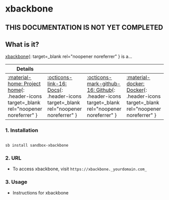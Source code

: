 # xbackbone

## THIS DOCUMENTATION IS NOT YET COMPLETED

## What is it?

[xbackbone](https://xbackbone.url){: target=_blank rel="noopener noreferrer" } is a...

| Details     |             |             |             |
|-------------|-------------|-------------|-------------|
| [:material-home: Project home](https://xbackbone.url){: .header-icons target=_blank rel="noopener noreferrer" } | [:octicons-link-16: Docs](https://xbackbone.docs.url){: .header-icons target=_blank rel="noopener noreferrer" } | [:octicons-mark-github-16: Github](https://github.com/xbackbone/xbackbone){: .header-icons target=_blank rel="noopener noreferrer" } | [:material-docker: Docker](https://hub.docker.com/r/xbackbone/xbackbone){: .header-icons target=_blank rel="noopener noreferrer" }|

### 1. Installation

``` shell

sb install sandbox-xbackbone

```

### 2. URL

- To access xbackbone, visit `https://xbackbone._yourdomain.com_`

### 3. Usage

- Instructions for xbackbone
